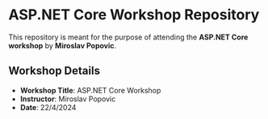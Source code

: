 # ASP.NET Core Workshop Repository

This repository is meant for the purpose of attending the **ASP.NET Core workshop** by **Miroslav Popovic**.

## Workshop Details
- **Workshop Title**: ASP.NET Core Workshop
- **Instructor**: Miroslav Popovic
- **Date**: 22/4/2024